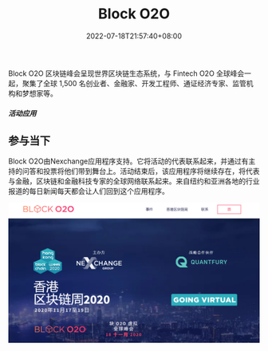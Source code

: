 ﻿---
weight: 
title: "Block O2O"
description: "Block O2O 区块链峰会呈现世界区块链生态系统，与 Fintech O2O 全球峰会一起，聚集了全球 1,500 名创业者、金融家、开发工程师、通证经济专家、监管机构和梦想家等"
date: 2022-07-18T21:57:40+08:00
lastmod: 2022-07-18T16:45:40+08:00
draft: false
authors: ["MineW"]
featuredImage: "block-o2o.jpg"
link: "https://www.blocko2o.com/"
tags: ["元宇宙社区","Block O2O"]
categories: ["navigation"]
navigation: ["元宇宙社区"]
lightgallery: true
toc: true
pinned: false
recommend: false
recommend1: false
---
Block O2O 区块链峰会呈现世界区块链生态系统，与 Fintech O2O 全球峰会一起，聚集了全球 1,500 名创业者、金融家、开发工程师、通证经济专家、监管机构和梦想家等。

##### 活动应用

## 参与当下

Block O2O由Nexchange应用程序支持。它将活动的代表联系起来，并通过有主持的问答和投票将他们带到舞台上。活动结束后，该应用程序将继续存在，将代表与金融，区块链和金融科技专家的全球网络联系起来。来自纽约和亚洲各地的行业报道的每日新闻每天都会让人们回到这个应用程序。

![2234](2234.png)

